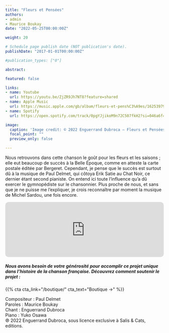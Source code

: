 ```yaml
---
title: "Fleurs et Pensées"
authors:
- admin
- Maurice Boukay
date: "2022-05-25T00:00:00Z"

weight: 20

# Schedule page publish date (NOT publication's date).
publishDate: "2017-01-01T00:00:00Z"

#publication_types: ["0"]

abstract: 

featured: false

links:
- name: Youtube
  url: https://youtu.be/ZjZR9Jh7NT8?feature=shared
- name: Apple Music
  url: https://music.apple.com/gb/album/fleurs-et-pens%C3%A9es/1625397944?i=1625397949
- name: Spotify
  url: https://open.spotify.com/track/0pgYJjikoM9n72C507fkH2?si=046a6f42a90e4608

image:
  caption: 'Image credit: © 2022 Enguerrand Dubroca – Fleurs et Pensées, éditions Bergeret / Collection E. Dubroca'
  focal_point: ""
  preview_only: false

---
```


Nous retrouvons dans cette chanson le goût pour les fleurs et les saisons ; elle eut beaucoup de succès à la Belle Époque, comme en atteste la carte postale éditée par Bergeret. Cependant, je pense que le succès est surtout dû à la musique de Paul Delmet, qui côtoya Erik Satie au Chat Noir, ce dernier étant second pianiste. On entend ici toute l’influence qu’a dû exercer le gymnopédiste sur le chansonnier. Plus proche de nous, et sans que je ne puisse me l’expliquer, je crois reconnaître par moment la musique de Michel Sardou, une fois encore.


<iframe allow="autoplay *; encrypted-media *; fullscreen *; clipboard-write" frameborder="0" height="175" style="width:100%;max-width:720px;overflow:hidden;border-radius:10px;" sandbox="allow-forms allow-popups allow-same-origin allow-scripts allow-storage-access-by-user-activation allow-top-navigation-by-user-activation" src="https://embed.music.apple.com/gb/album/fleurs-et-pens%C3%A9es/1625397944?i=1625397949"></iframe>

##### Nous avons besoin de votre générosité pour accomplir ce projet unique dans l’histoire de la chanson française. Découvrez comment soutenir le projet :
{{% cta cta_link="/boutique/" cta_text="Boutique →" %}}

<p>Compositeur : Paul Delmet <br>
Paroles : Maurice Boukay<br>
Chant : Enguerrand Dubroca<br>
Piano : Yuko Osawa<br>
℗ 2022 Enguerrand Dubroca, sous licence exclusive à Salis & Cats, editions.</p>


